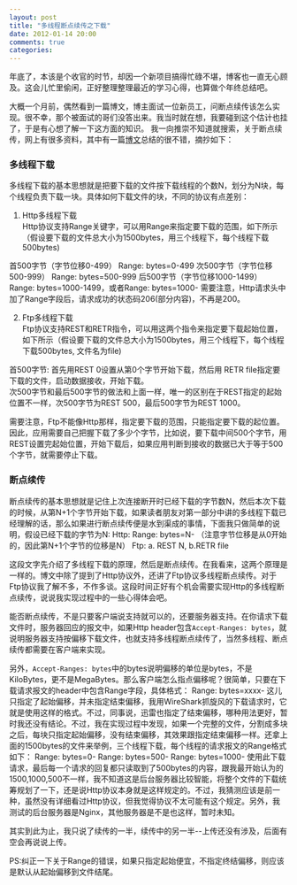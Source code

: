```yaml
---
layout: post
title: "多线程断点续传之下载"
date: 2012-01-14 20:00
comments: true
categories: 
---
```

年底了，本该是个收官的时节，却因一个新项目搞得忙碌不堪，博客也一直无心顾及。这会儿忙里偷闲，正好整理整理最近的学习心得，也算做个年终总结吧。

大概一个月前，偶然看到一篇博文，博主面试一位新员工，问断点续传该怎么实现。很不幸，那个被面试的哥们没答出来。我当时就在想，我要碰到这个估计也挂了，于是有心想了解一下这方面的知识。
我一向推崇不知道就搜索，关于断点续传，网上有很多资料，其中有一篇[博文](http://www.wuzesheng.com/?p=1509)总结的很不错，摘抄如下：
<!--more-->	
### 多线程下载

多线程下载的基本思想就是把要下载的文件按下载线程的个数N，划分为N块，每个线程负责下载一块。具体如何下载文件的块，不同的协议有点差别：

1. Http多线程下载  
Http协议支持Range关键字，可以用Range来指定要下载的范围，如下所示（假设要下载的文件总大小为1500bytes，用三个线程下，每个线程下载500bytes)

首500字节（字节位移0-499）
        Range: bytes=0-499
次500字节（字节位移500-999）
        Range: bytes=500-999
后500字节（字节位移1000-1499）
        Range: bytes=1000-1499，或者Range: bytes=1000-
需要注意，Http请求头中加了Range字段后，请求成功的状态码206(部分内容)，不再是200。

2. Ftp多线程下载  
Ftp协议支持REST和RETR指令，可以用这两个指令来指定要下载起始位置，如下所示（假设要下载的文件总大小为1500bytes，用三个线程下，每个线程下载500bytes, 文件名为file)

首500字节: 首先用REST 0设置从第0个字节开始下载，然后用 RETR file指定要下载的文件，启动数据接收，开始下载。  
次500字节和最后500字节的做法和上面一样，唯一的区别在于REST指定的起始位置不一样，次500字节为REST 500，最后500字节为REST 1000。

需要注意，Ftp不能像Http那样，指定要下载的范围，只能指定要下载的起位置。因此，应用需要自己把握下载了多少个字节，比如说，要下载中间500个字节，用REST设置完起始位置，开始下载后，如果应用判断到接收的数据已大于等于500个字节，就需要停止下载。

### 断点续传

断点续传的基本思想就是记住上次连接断开时已经下载的字节数N，然后本次下载的时候，从第N+1个字节开始下载，如果读者朋友对第一部分中讲的多线程下载已经理解的话，那么如果进行断点续传便是水到渠成的事情，下面我只做简单的说明，假设已经下载的字节为N:
    Http: Range: bytes=N- （注意字节位移是从0开始的，因此第N+1个字节的位移是N）
    Ftp: a. REST N, b.RETR file

这段文字先介绍了多线程下载的原理，然后是断点续传。在我看来，这两个原理是一样的。博文中除了提到了Http协议外，还讲了Ftp协议多线程断点续传。对于Ftp协议我了解不多，不作多谈。这段时间正好有个机会需要实现Http的多线程断点续传，说说我实现过程中的一些心得体会吧。

能否断点续传，不是只要客户端说支持就可以的，还要服务器支持。在你请求下载文件时，服务器回应的报文中，如果Http header包含`Accept-Ranges: bytes`，就说明服务器支持按偏移下载文件，也就支持多线程断点续传了，当然多线程、断点续传都需要在客户端来实现。

另外，`Accept-Ranges: bytes`中的bytes说明偏移的单位是bytes，不是KiloBytes，更不是MegaBytes。那么客户端怎么指点偏移呢？很简单，只要在下载请求报文的header中包含Range字段，具体格式：
    Range: bytes=xxxx- 
这儿只指定了起始偏移，并未指定结束偏移，我用WireShark抓旋风的下载请求时，它就是使用这样的格式。不过，同事说，迅雷也指定了结束偏移，哪种用法更好，暂时我还没有结论。不过，我在实现过程中发现，如果一个完整的文件，分割成多块之后，每块只指定起始偏移，没有结束偏移，其效果跟指定结束偏移一样。还拿上面的1500bytes的文件来举例，三个线程下载，每个线程的请求报文的Range格式如下：
    Range: bytes=0-
    Range: bytes=500-
    Range: bytes=1000-
使用此下载请求，最后每一个请求的回复都只读取到了500bytes的内容，跟我最开始认为的1500,1000,500不一样，我不知道这是后台服务器比较智能，将整个文件的下载统筹规划了一下，还是说Http协议本身就是这样规定的。不过，我猜测应该是前一种，虽然没有详细看过Http协议，但我觉得协议不太可能有这个规定。另外，我测试的后台服务器是Nginx，其他服务器是不是也这样，暂时未知。
	
其实到此为止，我只说了续传的一半，续传中的另一半--上传还没有涉及，后面有空会再说说上传。

PS:纠正一下关于Range的错误，如果只指定起始便宜，不指定终结偏移，则应该是默认从起始偏移到文件结尾。
